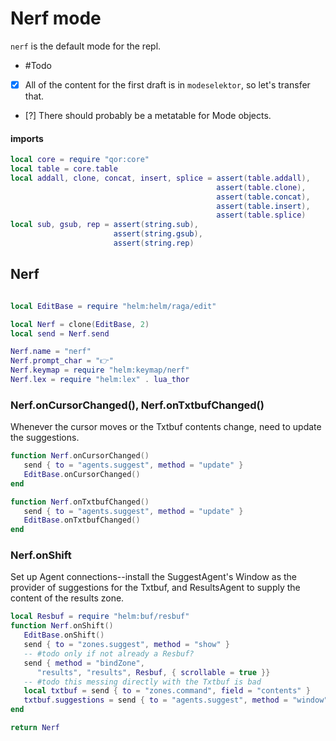 # Nerf mode


`nerf` is the default mode for the repl\.


-  \#Todo

  - [X]  All of the content for the first draft is in `modeselektor`, so
      let's transfer that\.

  - [?]  There should probably be a metatable for Mode objects\.


#### imports

```lua
local core = require "qor:core"
local table = core.table
local addall, clone, concat, insert, splice = assert(table.addall),
                                              assert(table.clone),
                                              assert(table.concat),
                                              assert(table.insert),
                                              assert(table.splice)
local sub, gsub, rep = assert(string.sub),
                       assert(string.gsub),
                       assert(string.rep)
```


## Nerf

```lua

local EditBase = require "helm:helm/raga/edit"

local Nerf = clone(EditBase, 2)
local send = Nerf.send

Nerf.name = "nerf"
Nerf.prompt_char = "👉"
Nerf.keymap = require "helm:keymap/nerf"
Nerf.lex = require "helm:lex" . lua_thor
```


### Nerf\.onCursorChanged\(\), Nerf\.onTxtbufChanged\(\)

Whenever the cursor moves or the Txtbuf contents change, need to
update the suggestions\.

```lua
function Nerf.onCursorChanged()
   send { to = "agents.suggest", method = "update" }
   EditBase.onCursorChanged()
end

function Nerf.onTxtbufChanged()
   send { to = "agents.suggest", method = "update" }
   EditBase.onTxtbufChanged()
end
```


### Nerf\.onShift

Set up Agent connections\-\-install the SuggestAgent's Window as the provider of
suggestions for the Txtbuf, and ResultsAgent to supply the content of the
results zone\.

```lua
local Resbuf = require "helm:buf/resbuf"
function Nerf.onShift()
   EditBase.onShift()
   send { to = "zones.suggest", method = "show" }
   -- #todo only if not already a Resbuf?
   send { method = "bindZone",
      "results", "results", Resbuf, { scrollable = true }}
   -- #todo this messing directly with the Txtbuf is bad
   local txtbuf = send { to = "zones.command", field = "contents" }
   txtbuf.suggestions = send { to = "agents.suggest", method = "window" }
end
```

```lua
return Nerf
```
